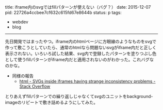 title: iframe内のsvgではfillパターンが使えない（バグ？）
date: 2015-12-07
pid: 22726a4ccbee7cf632c615fd67e8644b
status: p
tags:
- webdev
- blog
---

先日開発ではまったやつ。iframe内のhtmlページに方眼線のようなものをsvgで作って敷こうとしていたら、通常のhtmlなら問題ないsvgがiframe内だと正しく表示されない。いろいろ試した結果、svg内で登録したパターンを塗りつぶし色として使うfillパターンがiframe内だと適用されないのがわかった。これバグなのかな。

- 同様の報告
	- [html - SVGs inside iframes having strange inconsistency problems - Stack Overflow][1]

とりあえずfillパターンでの繰り返しじゃなくてsvgのユニットをbackground-imageのリピートで敷き詰めるようにしてみた。

[1]:	http://stackoverflow.com/questions/26694141/svgs-inside-iframes-having-strange-inconsistency-problems